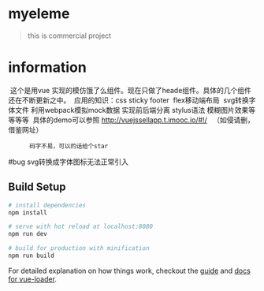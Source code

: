 # myeleme

> this is commercial project

# information
  这个是用vue 实现的模仿饿了么组件。现在只做了heade组件。具体的几个组件还在不断更新之中。
  应用的知识：css sticky footer  flex移动端布局  svg转换字体文件 利用webpack模拟mock数据 实现前后端分离 stylus语法 模糊图片效果等等等等
  具体的demo可以参照 http://vuejssellapp.t.imooc.io/#!/    （如侵请删，借鉴网址）
   
    
    
    
          码字不易，可以的话给个star
#bug
svg转换成字体图标无法正常引入
## Build Setup

``` bash
# install dependencies
npm install

# serve with hot reload at localhost:8080
npm run dev

# build for production with minification
npm run build
```

For detailed explanation on how things work, checkout the [guide](http://vuejs-templates.github.io/webpack/) and [docs for vue-loader](http://vuejs.github.io/vue-loader).
